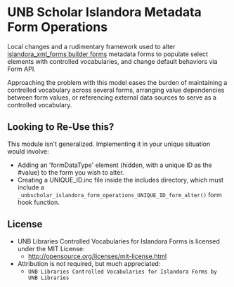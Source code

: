 # UNB Scholar Islandora Metadata Form Operations
Local changes and a rudimentary framework used to alter [islandora_xml_forms builder forms](https://github.com/Islandora/islandora_xml_forms) metadata forms to populate select elements with controlled vocabularies, and change default behaviors via Form API.

Approaching the problem with this model eases the burden of maintaining a controlled vocabulary across several forms, arranging value dependencies between form values, or referencing external data sources to serve as a controlled vocabulary.

## Looking to Re-Use this?
This module isn't generalized. Implementing it in your unique situation would involve:

* Adding an 'formDataType' element (hidden, with a unique ID as the #value) to the form you wish to alter.
* Creating a UNIQUE_ID.inc file inside the includes directory, which must include a `_unbscholar_islandora_form_operations_UNIQUE_ID_form_alter()` form hook function.

## License
- UNB Libraries Controlled Vocabularies for Islandora Forms is licensed under the MIT License:
  - http://opensource.org/licenses/mit-license.html
- Attribution is not required, but much appreciated:
  - `UNB Libraries Controlled Vocabularies for Islandora Forms by UNB Libraries`
